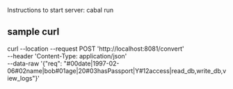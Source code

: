 Instructions to start server:
cabal run


## sample curl
curl --location --request POST 'http://localhost:8081/convert' \
--header 'Content-Type: application/json' \
--data-raw '{"req": "#00date|1997-02-06#02name|bob#01age|20#03hasPassport|Y#12access|read_db,write_db,view_logs"}'